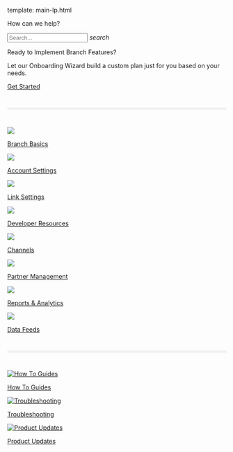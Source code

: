 template: main-lp.html
<div class="main-page">

  <p class="greeting">How can we help?</p>
  <div class="search-bar">
    <div class="search-input">
      <input type="text" id="algolia-doc-search" name="query" placeholder="Search..." autocapitalize="off" autocorrect="off" autocomplete="off" spellcheck="false" data-md-component="query" data-md-state="active">
      <i class="md-icon material-icons">search</i>
    </div>
  </div>

  <div class="wizard-container">
    <div class="wizard-wrapper">
      <div class="wizard-header-box">
        <p class="wizard-header">Ready to Implement Branch Features?</p>
        <p class="wizard-intro">Let our Onboarding Wizard build a custom plan just for you based on your needs.</p>
      </div>
      <div class="wizard-cta-box">
        <a class="wizard-cta" href="https://wizard.docs.branch.io/">Get Started</a>
      </div>
    </div>
  </div>
  <hr style="border:0; background-color: #f0f0f0; height: 5px; margin: 40px 0;">

  <!-- row 1 -->
  <div class="main-nav">
    <div class="nav-wrap">
      <a href="/resources/basics-overview/">
        <img src="/_assets/img/pages/main-page/basics-dot.png" />
        <p>Branch Basics</p>
      </a>
      <a href="/dashboard/account-settings/">
        <img src="/_assets/img/pages/main-page/account-dot.png" />
        <p>Account Settings</p>
      </a>
      <a href="/links/branch-links-overview/">
        <img src="/_assets/img/pages/main-page/links-dot.png" />
        <p>Link Settings</p>
      </a>
      <a href="/resources/native-sdks-and-plugins/">
        <img src="/_assets/img/pages/main-page/sdk-dot.png" />
        <p>Developer Resources</p>
      </a>
    </div>
    <div class="clearfix"></div>
    <div class="nav-wrap">
      <a href="/resources/branch-channels/">
        <img src="/_assets/img/pages/main-page/channel-dot.png" />
        <p>Channels</p>
      </a>
      <a href="/partner-management/branch-integrated-partners/">
        <img src="/_assets/img/pages/main-page/partner-dot.png" />
        <p>Partner Management</p>
      </a>
      <a href="/dashboard/analytics-overview/">
        <img src="/_assets/img/pages/main-page/reports-dot.png" />
        <p>Reports & Analytics</p>
      </a>
      <a href="/exports/data-feeds-overview/">
        <img src="/_assets/img/pages/main-page/feeds-dot.png" />
        <p>Data Feeds</p>
      </a>
    </div>
    <div class="clearfix"></div>
  </div>
  <!-- bottom nav -->
  <div class="bottom-nav">
    <!-- divider -->
    <hr style="border:0; background-color: #f0f0f0; height: 5px; margin: 40px 0;" />
    <div class="nav-wrap">
      <a href="https://support.branch.io/support/solutions/folders/6000232535">
        <img src="/_assets/img/pages/main-page/how-to-dot.png" alt="How To Guides"/>
        <p>How To Guides</p>
      </a>
      <a href="https://support.branch.io/support/solutions/folders/6000232536">
        <img src="/_assets/img/pages/main-page/trouble-dot.png" alt="Troubleshooting"/>
        <p>Troubleshooting</p>
      </a>
      <a href="https://support.branch.io/support/solutions/folders/6000232748">
        <img src="/_assets/img/pages/main-page/updates-dot.png" alt="Product Updates"/>
        <p>Product Updates</p>
      </a>
    </div>
  </div>
  <div class="clearfix"></div>
  <!--/bottom-nav-->
</div>
